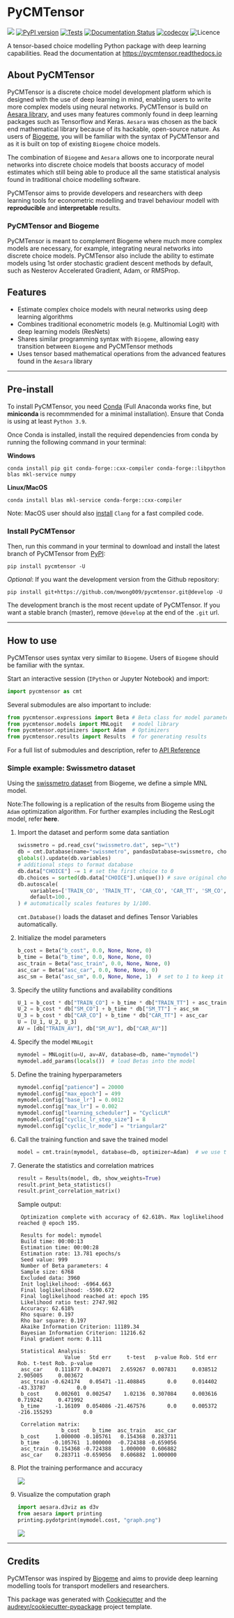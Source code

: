 # PyCMTensor

![](https://img.shields.io/pypi/pyversions/pycmtensor)
[![PyPI version](https://badge.fury.io/py/pycmtensor.svg)](https://badge.fury.io/py/pycmtensor)
[![Tests](https://github.com/mwong009/pycmtensor/actions/workflows/tests.yml/badge.svg)](https://github.com/mwong009/pycmtensor/actions/workflows/tests.yml)
[![Documentation Status](https://readthedocs.org/projects/pycmtensor/badge/?version=develop)](https://pycmtensor.readthedocs.io/en/develop/?badge=develop)
[![codecov](https://codecov.io/gh/mwong009/pycmtensor/branch/master/graph/badge.svg?token=LFwgggDyjS)](https://codecov.io/gh/mwong009/pycmtensor)
![Licence](https://img.shields.io/badge/Licence-MIT-blue)

A tensor-based choice modelling Python package with deep learning capabilities. 
Read the documentation at <https://pycmtensor.readthedocs.io>

## About PyCMTensor

PyCMTensor is a discrete choice model development platform which is designed with the use of deep learning in mind, enabling users to write more complex models using neural networks.
PyCMTensor is build on [Aesara library](https://github.com/aesara-devs/aesara), and uses many features commonly found in deep learning packages such as Tensorflow and Keras.
`Aesara` was chosen as the back end mathematical library because of its hackable, open-source nature.
As users of [Biogeme](https://biogeme.epfl.ch), you will be familiar with the syntax of PyCMTensor and as it is built on top of existing `Biogeme` choice models.

The combination of `Biogeme` and `Aesara` allows one to incorporate neural networks into discrete choice models that boosts accuracy of model estimates which still being able to produce all the same statistical analysis found in traditional choice modelling software.

PyCMTensor aims to provide developers and researchers with deep learning tools for econometric modelling and travel behaviour modell with **reproducible** and **interpretable** results.

### PyCMTensor and Biogeme

PyCMTensor is meant to complement Biogeme where much more complex models are necessary, for example, integrating neural networks into discrete choice models.
PyCMTensor also include the ability to estimate models using 1st order stochastic gradient descent methods by default, such as Nesterov Accelerated Gradient, Adam, or RMSProp.
## Features

* Estimate complex choice models with neural networks using deep learning algorithms
* Combines traditional econometric models (e.g. Multinomial Logit) with deep learning models (ResNets)
* Shares similar programming syntax with `Biogeme`, allowing easy transition between `Biogeme` and PyCMTensor methods
* Uses tensor based mathematical operations from the advanced features found in the `Aesara` library

---

## Pre-install

To install PyCMTensor, you need [Conda](https://docs.conda.io/en/latest/miniconda.html) (Full Anaconda works fine, but **miniconda** is recommmended for a minimal installation). 
Ensure that Conda is using at least `Python 3.9`.

Once Conda is installed, install the required dependencies from conda by running the following 
command in your terminal:

**Windows**

```console
conda install pip git conda-forge::cxx-compiler conda-forge::libpython blas mkl-service numpy
```
**Linux/MacOS**

```console
conda install blas mkl-service conda-forge::cxx-compiler
```

Note: MacOS user should also [install](https://www.ics.uci.edu/~pattis/common/handouts/macclion/clang.html) `Clang` for a fast compiled code.

### Install PyCMTensor

Then, run this command in your terminal to download and install the latest branch of PyCMTensor from [PyPI](https://pypi.org/project/pycmtensor/):
```console
pip install pycmtensor -U
```

*Optional*: If you want the development version from the Github repository:
```console
pip install git+https://github.com/mwong009/pycmtensor.git@develop -U
```

The development branch is the most recent update of PyCMTensor. If you want a stable branch (master), remove ``@develop`` at the end of the ``.git`` url.

---

## How to use

PyCMTensor uses syntax very similar to `Biogeme`. Users of `Biogeme` should be familiar 
with the syntax.

Start an interactive session (`IPython` or Jupyter Notebook) and import:
```Python
import pycmtensor as cmt
```

Several submodules are also important to include:
```Python
from pycmtensor.expressions import Beta # Beta class for model parameters
from pycmtensor.models import MNLogit   # model library
from pycmtensor.optimizers import Adam  # Optimizers
from pycmtensor.results import Results  # for generating results
```

For a full list of submodules and description, refer to [API Reference](/autoapi/index)

### Simple example: Swissmetro dataset

Using the [swissmetro dataset](https://biogeme.epfl.ch/data.html) from Biogeme, we define a simple MNL model. 

Note:The following is a replication of the results from Biogeme using the `Adam` optimization algorithm. For further examples including the ResLogit model, refer **here**.


1. Import the dataset and perform some data santiation
	```Python
	swissmetro = pd.read_csv("swissmetro.dat", sep="\t")
	db = cmt.Database(name="swissmetro", pandasDatabase=swissmetro, choiceVar="CHOICE")
	globals().update(db.variables)
	# additional steps to format database
	db.data["CHOICE"] -= 1 # set the first choice to 0
	db.choices = sorted(db.data["CHOICE"].unique()) # save original choices
	db.autoscale(
		variables=['TRAIN_CO', 'TRAIN_TT', 'CAR_CO', 'CAR_TT', 'SM_CO', 'SM_TT'], 
		default=100., 
	) # automatically scales features by 1/100.
	```

	``cmt.Database()`` loads the dataset and defines Tensor Variables automatically.

2. Initialize the model parameters
	```Python
	b_cost = Beta("b_cost", 0.0, None, None, 0)
	b_time = Beta("b_time", 0.0, None, None, 0)
	asc_train = Beta("asc_train", 0.0, None, None, 0)
	asc_car = Beta("asc_car", 0.0, None, None, 0)
	asc_sm = Beta("asc_sm", 0.0, None, None, 1)  # set to 1 to keep it fixed
	``` 

3. Specify the utility functions and availability conditions
	```Python
	U_1 = b_cost * db["TRAIN_CO"] + b_time * db["TRAIN_TT"] + asc_train
	U_2 = b_cost * db["SM_CO"] + b_time * db["SM_TT"] + asc_sm
	U_3 = b_cost * db["CAR_CO"] + b_time * db["CAR_TT"] + asc_car
	U = [U_1, U_2, U_3]
	AV = [db["TRAIN_AV"], db["SM_AV"], db["CAR_AV"]]
	```

4. Specify the model ``MNLogit``
	```Python
	mymodel = MNLogit(u=U, av=AV, database=db, name="mymodel")
	mymodel.add_params(locals())  # load Betas into the model
	```

5. Define the training hyperparameters
	```Python
	mymodel.config["patience"] = 20000
	mymodel.config["max_epoch"] = 499
	mymodel.config["base_lr"] = 0.0012
	mymodel.config["max_lr"] = 0.002
	mymodel.config["learning_scheduler"] = "CyclicLR"
	mymodel.config["cyclic_lr_step_size"] = 8
	mymodel.config["cyclic_lr_mode"] = "triangular2"
	```

6. Call the training function and save the trained model
	```Python
	model = cmt.train(mymodel, database=db, optimizer=Adam)  # we use the Adam Optimizer
	```

7. Generate the statistics and correlation matrices
	```Python
	result = Results(model, db, show_weights=True)
	result.print_beta_statistics()
	result.print_correlation_matrix()
	```

	Sample output: 

		Optimization complete with accuracy of 62.618%. Max loglikelihood reached @ epoch 195.	

		Results for model: mymodel
		Build time: 00:00:13
		Estimation time: 00:00:28
		Estimation rate: 13.781 epochs/s
		Seed value: 999
		Number of Beta parameters: 4
		Sample size: 6768
		Excluded data: 3960
		Init loglikelihood: -6964.663
		Final loglikelihood: -5590.672
		Final loglikelihood reached at: epoch 195
		Likelihood ratio test: 2747.982
		Accuracy: 62.618%
		Rho square: 0.197
		Rho bar square: 0.197
		Akaike Information Criterion: 11189.34
		Bayesian Information Criterion: 11216.62
		Final gradient norm: 0.111

		Statistical Analysis:
		              Value   Std err     t-test   p-value Rob. Std err Rob. t-test Rob. p-value
		asc_car    0.111877  0.042071   2.659267  0.007831     0.038512    2.905005     0.003672
		asc_train -0.624174   0.05471 -11.408845       0.0     0.014402   -43.33787          0.0
		b_cost     0.002601  0.002547    1.02136  0.307084     0.003616    0.719242     0.471992
		b_time     -1.16109  0.054086 -21.467576       0.0     0.005372 -216.155293          0.0

		Correlation matrix:
		             b_cost    b_time  asc_train   asc_car
		b_cost     1.000000 -0.105761   0.154368  0.283711
		b_time    -0.105761  1.000000  -0.724388 -0.659056
		asc_train  0.154368 -0.724388   1.000000  0.606882
		asc_car    0.283711 -0.659056   0.606882  1.000000

8. Plot the training performance and accuracy

	![](https://github.com/mwong009/pycmtensor/blob/master/docs/_static/viz/fig.png)

9. Visualize the computation graph
	```Python
	import aesara.d3viz as d3v
	from aesara import printing
	printing.pydotprint(mymodel.cost, "graph.png")
	```

	![](https://github.com/mwong009/pycmtensor/blob/master/docs/_static/viz/print.png)

---

## Credits

PyCMTensor was inspired by [Biogeme](https://biogeme.epfl.ch) and aims to provide deep learning modelling tools for transport modellers and researchers.

This package was generated with [Cookiecutter](https://github.com/audreyr/cookiecutter) and the [audreyr/cookiecutter-pypackage](https://github.com/audreyr/cookiecutter-pypackage) project template.
